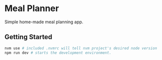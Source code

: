 # Meal Planner

Simple home-made meal planning app.

## Getting Started

```sh
nvm use # included .nvmrc will tell nvm project's desired node version
npm run dev # starts the development environment.
```
